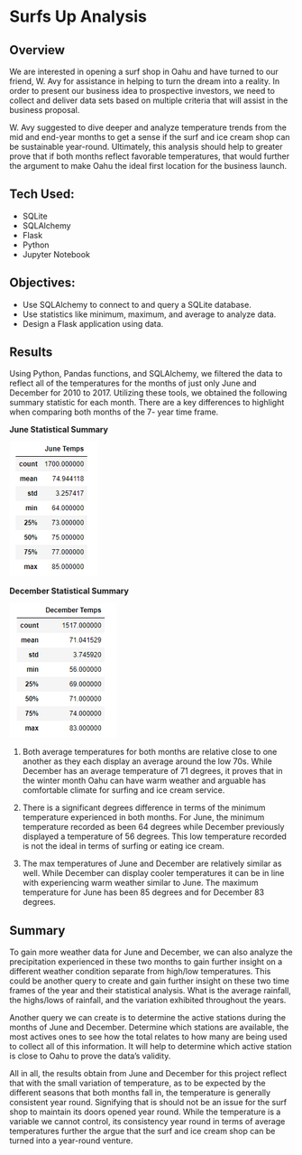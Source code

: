 # Surfs Up Analysis

## Overview
We are interested in opening a surf shop in Oahu and have turned to our friend, W. Avy for assistance in helping to turn the dream into a reality. In order to present our business idea to prospective investors, we need to collect and deliver data sets based on multiple criteria that will assist in the business proposal. 

W. Avy suggested to dive deeper and analyze temperature trends from the mid and end-year months to get a sense if the surf and ice cream shop can be sustainable year-round. Ultimately, this analysis should help to greater prove that if both months reflect favorable temperatures, that would further the argument to make Oahu the ideal first location for the business launch. 

## Tech Used:
- SQLite
- SQLAlchemy
- Flask
- Python
- Jupyter Notebook

## Objectives:
- Use SQLAlchemy to connect to and query a SQLite database.
- Use statistics like minimum, maximum, and average to analyze data.
- Design a Flask application using data.

## Results

Using Python, Pandas functions, and SQLAlchemy, we filtered the data to reflect all of the temperatures for the months of just only June and December for 2010 to 2017. Utilizing these tools, we obtained the following summary statistic for each month. There are a key differences to highlight when comparing both months of the 7- year time frame. 

**June Statistical Summary**

![june](Resources/june_temps.png)


**December Statistical Summary**

![dec](Resources/december_temps.png)

1. Both average temperatures for both months are relative close to one another as they each display an average around the low 70s. While December has an average temperature of 71 degrees, it proves that in the winter month Oahu can have warm weather and arguable has comfortable climate for surfing and ice cream service. 

2. There is a significant degrees difference in terms of the minimum temperature experienced in both months. For June, the minimum temperature recorded as been 64 degrees while December previously displayed a temperature of 56 degrees. This low temperature recorded is not the ideal in terms of surfing or eating ice cream. 

3. The max temperatures of June and December are relatively similar as well. While December can display cooler temperatures it can be in line with experiencing warm weather similar to June. The maximum temperature for June has been 85 degrees and for December 83 degrees. 

## Summary
To gain more weather data for June and December, we can also analyze the precipitation experienced in these two months to gain further insight on a different weather condition separate from high/low temperatures. This could be another query to create and gain further insight on these two time frames of the year and their statistical analysis. What is the average rainfall, the highs/lows of rainfall, and the variation exhibited throughout the years. 

Another query we can create is to determine the active stations during the months of June and December. Determine which stations are available, the most actives ones to see how the total relates to how many are being used to collect all of this information. It will help to determine which active station is close to Oahu to prove the data’s validity. 

All in all, the results obtain from June and December for this project reflect that with the small variation of temperature, as to be expected by the different seasons that both months fall in, the temperature is generally consistent year round. Signifying that is should not be an issue for the surf shop to maintain its doors opened year round. While the temperature is a variable we cannot control, its consistency year round in terms of average temperatures further the argue that the surf and ice cream shop can be turned into a year-round venture. 
